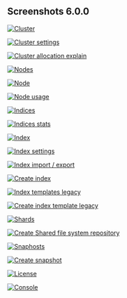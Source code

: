## Screenshots 6.0.0

[![Cluster](https://raw.githubusercontent.com/stephanediondev/elasticsearch-admin/master/screenshots/6.0.0/resized/resized-cluster.png)](https://raw.githubusercontent.com/stephanediondev/elasticsearch-admin/master/screenshots/6.0.0/original/original-cluster.png)

[![Cluster settings](https://raw.githubusercontent.com/stephanediondev/elasticsearch-admin/master/screenshots/6.0.0/resized/resized-cluster-settings.png)](https://raw.githubusercontent.com/stephanediondev/elasticsearch-admin/master/screenshots/6.0.0/original/original-cluster-settings.png)

[![Cluster allocation explain](https://raw.githubusercontent.com/stephanediondev/elasticsearch-admin/master/screenshots/6.0.0/resized/resized-cluster-allocation-explain.png)](https://raw.githubusercontent.com/stephanediondev/elasticsearch-admin/master/screenshots/6.0.0/original/original-cluster-allocation-explain.png)

[![Nodes](https://raw.githubusercontent.com/stephanediondev/elasticsearch-admin/master/screenshots/6.0.0/resized/resized-nodes.png)](https://raw.githubusercontent.com/stephanediondev/elasticsearch-admin/master/screenshots/6.0.0/original/original-nodes.png)

[![Node](https://raw.githubusercontent.com/stephanediondev/elasticsearch-admin/master/screenshots/6.0.0/resized/resized-node.png)](https://raw.githubusercontent.com/stephanediondev/elasticsearch-admin/master/screenshots/6.0.0/original/original-node.png)

[![Node usage](https://raw.githubusercontent.com/stephanediondev/elasticsearch-admin/master/screenshots/6.0.0/resized/resized-node-usage.png)](https://raw.githubusercontent.com/stephanediondev/elasticsearch-admin/master/screenshots/6.0.0/original/original-node-usage.png)

[![Indices](https://raw.githubusercontent.com/stephanediondev/elasticsearch-admin/master/screenshots/6.0.0/resized/resized-indices.png)](https://raw.githubusercontent.com/stephanediondev/elasticsearch-admin/master/screenshots/6.0.0/original/original-indices.png)

[![Indices stats](https://raw.githubusercontent.com/stephanediondev/elasticsearch-admin/master/screenshots/6.0.0/resized/resized-indices-stats.png)](https://raw.githubusercontent.com/stephanediondev/elasticsearch-admin/master/screenshots/6.0.0/original/original-indices-stats.png)

[![Index](https://raw.githubusercontent.com/stephanediondev/elasticsearch-admin/master/screenshots/6.0.0/resized/resized-index.png)](https://raw.githubusercontent.com/stephanediondev/elasticsearch-admin/master/screenshots/6.0.0/original/original-index.png)

[![Index settings](https://raw.githubusercontent.com/stephanediondev/elasticsearch-admin/master/screenshots/6.0.0/resized/resized-index-settings.png)](https://raw.githubusercontent.com/stephanediondev/elasticsearch-admin/master/screenshots/6.0.0/original/original-index-settings.png)

[![Index import / export](https://raw.githubusercontent.com/stephanediondev/elasticsearch-admin/master/screenshots/6.0.0/resized/resized-index-import-export.png)](https://raw.githubusercontent.com/stephanediondev/elasticsearch-admin/master/screenshots/6.0.0/original/original-index-import-export.png)

[![Create index](https://raw.githubusercontent.com/stephanediondev/elasticsearch-admin/master/screenshots/6.0.0/resized/resized-index-create.png)](https://raw.githubusercontent.com/stephanediondev/elasticsearch-admin/master/screenshots/6.0.0/original/original-index-create.png)

[![Index templates legacy](https://raw.githubusercontent.com/stephanediondev/elasticsearch-admin/master/screenshots/6.0.0/resized/resized-index-templates-legacy.png)](https://raw.githubusercontent.com/stephanediondev/elasticsearch-admin/master/screenshots/6.0.0/original/original-index-templates-legacy.png)

[![Create index template legacy](https://raw.githubusercontent.com/stephanediondev/elasticsearch-admin/master/screenshots/6.0.0/resized/resized-index-templates-create-legacy.png)](https://raw.githubusercontent.com/stephanediondev/elasticsearch-admin/master/screenshots/6.0.0/original/original-index-templates-create-legacy.png)

[![Shards](https://raw.githubusercontent.com/stephanediondev/elasticsearch-admin/master/screenshots/6.0.0/resized/resized-shards.png)](https://raw.githubusercontent.com/stephanediondev/elasticsearch-admin/master/screenshots/6.0.0/original/original-shards.png)

[![Create Shared file system repository](https://raw.githubusercontent.com/stephanediondev/elasticsearch-admin/master/screenshots/6.0.0/resized/resized-repository-create-fs.png)](https://raw.githubusercontent.com/stephanediondev/elasticsearch-admin/master/screenshots/6.0.0/original/original-repository-create-fs.png)

[![Snaphosts](https://raw.githubusercontent.com/stephanediondev/elasticsearch-admin/master/screenshots/6.0.0/resized/resized-snapshots.png)](https://raw.githubusercontent.com/stephanediondev/elasticsearch-admin/master/screenshots/6.0.0/original/original-snapshots.png)

[![Create snapshot](https://raw.githubusercontent.com/stephanediondev/elasticsearch-admin/master/screenshots/6.0.0/resized/resized-snapshot-create.png)](https://raw.githubusercontent.com/stephanediondev/elasticsearch-admin/master/screenshots/6.0.0/original/original-snapshot-create.png)

[![License](https://raw.githubusercontent.com/stephanediondev/elasticsearch-admin/master/screenshots/6.0.0/resized/resized-license.png)](https://raw.githubusercontent.com/stephanediondev/elasticsearch-admin/master/screenshots/6.0.0/original/original-license.png)

[![Console](https://raw.githubusercontent.com/stephanediondev/elasticsearch-admin/master/screenshots/6.0.0/resized/resized-console.png)](https://raw.githubusercontent.com/stephanediondev/elasticsearch-admin/master/screenshots/6.0.0/original/original-console.png)

